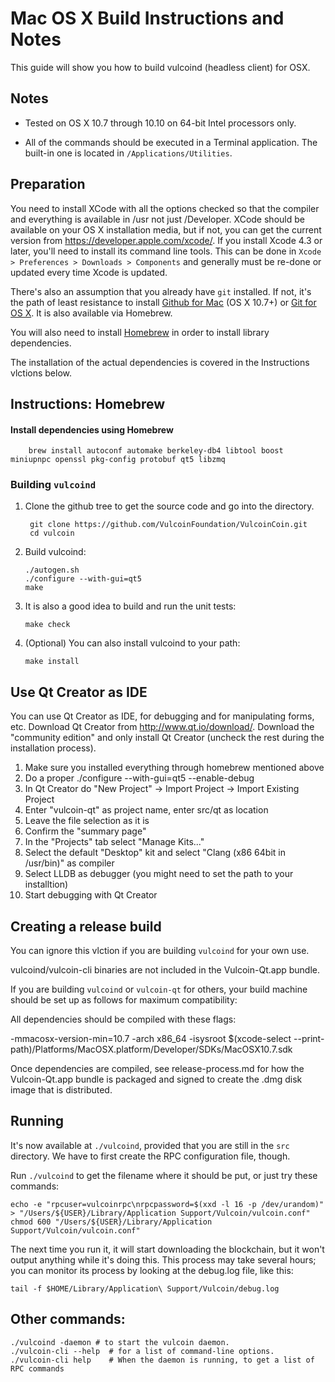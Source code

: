 Mac OS X Build Instructions and Notes
====================================
This guide will show you how to build vulcoind (headless client) for OSX.

Notes
-----

* Tested on OS X 10.7 through 10.10 on 64-bit Intel processors only.

* All of the commands should be executed in a Terminal application. The
built-in one is located in `/Applications/Utilities`.

Preparation
-----------

You need to install XCode with all the options checked so that the compiler
and everything is available in /usr not just /Developer. XCode should be
available on your OS X installation media, but if not, you can get the
current version from https://developer.apple.com/xcode/. If you install
Xcode 4.3 or later, you'll need to install its command line tools. This can
be done in `Xcode > Preferences > Downloads > Components` and generally must
be re-done or updated every time Xcode is updated.

There's also an assumption that you already have `git` installed. If
not, it's the path of least resistance to install [Github for Mac](https://mac.github.com/)
(OS X 10.7+) or
[Git for OS X](https://code.google.com/p/git-osx-installer/). It is also
available via Homebrew.

You will also need to install [Homebrew](http://brew.sh) in order to install library
dependencies.

The installation of the actual dependencies is covered in the Instructions
vlctions below.

Instructions: Homebrew
----------------------

#### Install dependencies using Homebrew

        brew install autoconf automake berkeley-db4 libtool boost miniupnpc openssl pkg-config protobuf qt5 libzmq

### Building `vulcoind`

1. Clone the github tree to get the source code and go into the directory.

        git clone https://github.com/VulcoinFoundation/VulcoinCoin.git
        cd vulcoin

2.  Build vulcoind:

        ./autogen.sh
        ./configure --with-gui=qt5
        make

3.  It is also a good idea to build and run the unit tests:

        make check

4.  (Optional) You can also install vulcoind to your path:

        make install

Use Qt Creator as IDE
------------------------
You can use Qt Creator as IDE, for debugging and for manipulating forms, etc.
Download Qt Creator from http://www.qt.io/download/. Download the "community edition" and only install Qt Creator (uncheck the rest during the installation process).

1. Make sure you installed everything through homebrew mentioned above
2. Do a proper ./configure --with-gui=qt5 --enable-debug
3. In Qt Creator do "New Project" -> Import Project -> Import Existing Project
4. Enter "vulcoin-qt" as project name, enter src/qt as location
5. Leave the file selection as it is
6. Confirm the "summary page"
7. In the "Projects" tab select "Manage Kits..."
8. Select the default "Desktop" kit and select "Clang (x86 64bit in /usr/bin)" as compiler
9. Select LLDB as debugger (you might need to set the path to your installtion)
10. Start debugging with Qt Creator

Creating a release build
------------------------
You can ignore this vlction if you are building `vulcoind` for your own use.

vulcoind/vulcoin-cli binaries are not included in the Vulcoin-Qt.app bundle.

If you are building `vulcoind` or `vulcoin-qt` for others, your build machine should be set up
as follows for maximum compatibility:

All dependencies should be compiled with these flags:

 -mmacosx-version-min=10.7
 -arch x86_64
 -isysroot $(xcode-select --print-path)/Platforms/MacOSX.platform/Developer/SDKs/MacOSX10.7.sdk

Once dependencies are compiled, see release-process.md for how the Vulcoin-Qt.app
bundle is packaged and signed to create the .dmg disk image that is distributed.

Running
-------

It's now available at `./vulcoind`, provided that you are still in the `src`
directory. We have to first create the RPC configuration file, though.

Run `./vulcoind` to get the filename where it should be put, or just try these
commands:

    echo -e "rpcuser=vulcoinrpc\nrpcpassword=$(xxd -l 16 -p /dev/urandom)" > "/Users/${USER}/Library/Application Support/Vulcoin/vulcoin.conf"
    chmod 600 "/Users/${USER}/Library/Application Support/Vulcoin/vulcoin.conf"

The next time you run it, it will start downloading the blockchain, but it won't
output anything while it's doing this. This process may take several hours;
you can monitor its process by looking at the debug.log file, like this:

    tail -f $HOME/Library/Application\ Support/Vulcoin/debug.log

Other commands:
-------

    ./vulcoind -daemon # to start the vulcoin daemon.
    ./vulcoin-cli --help  # for a list of command-line options.
    ./vulcoin-cli help    # When the daemon is running, to get a list of RPC commands
